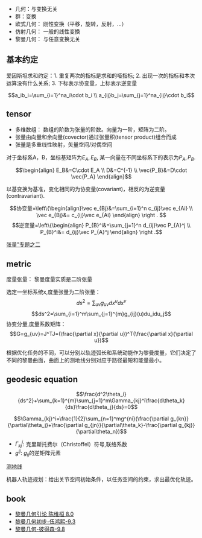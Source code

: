 - 几何：与变换无关
- 群：变换
- 欧式几何： 刚性变换（平移，旋转，反射，...）
- 仿射几何： 一般的线性变换
- 黎曼几何： 与任意变换无关

## 基本约定

爱因斯坦求和约定：1. 重复两次的指标是求和的哑指标; 2. 出现一次的指标和本次运算没有什么关系; 3. 下标表示协变量，上标表示逆变量

$$a_ib_i=\sum_{i=1}^na_i\cdot b_i       \\
a_{ij}b_j=\sum_{j=1}^na_{ij}\cdot b_i$$


## tensor
 
- 多维数组： 数组的阶数为张量的阶数。向量为一阶，矩阵为二阶。
- 张量由向量和余向量(covector)通过张量积(tensor product)组合而成
- 张量是多重线性映射，矢量空间/对偶空间

对于坐标系A，B，坐标基矩阵为$E_A,E_B$, 某一向量在不同坐标系下的表示为$P_A,P_B$.

$$\begin{align} E_B&=C\cdot E_A \\
                D&=C^{-1}       \\
                \vec{P_B}&=D\cdot \vec{P_A}
\end{align}$$

以基变换为基准，变化相同的为协变量(covariant)，相反的为逆变量(contravariant).

$$协变量=\left\{\begin{align}\vec e_{Bj}&=\sum_{i=1}^n c_{ij}\vec e_{Ai} \\
\vec e_{Bj}&= c_{ij}\vec e_{Ai} 
\end{align} \right . $$
$$逆变量=\left\{\begin{align} P_{B}^i&=\sum_{j=1}^n d_{ij}\vec P_{A}^j \\
P_{B}^i&= d_{ij}\vec P_{A}^j
\end{align} \right .$$

[张量”专题之二](https://www.matongxue.com/madocs/692.html)


## metric

度量张量： 黎曼度量实质是二阶张量

选定一坐标系统x,度量张量为二阶张量：
$$ds^2=\sum_{uv}g_{uv}dx^udx^v$$
$$ds^2=\sum_{i=1}^m\sum_{j=1}^{m}g_{ij}(u)du_idu_j$$
协变分量,度量系数矩阵：
$$G=g_{uv}=J^TJ=(\frac{\partial x}{\partial u})^T(\frac{\partial x}{\partial u})$$

根据优化任务的不同，可以分别以轨迹弧长和系统动能作为黎曼度量，它们决定了不同的黎曼曲面，曲面上的测地线分别对应于路径最短和能量最小。

## geodesic equation

$$\frac{d^2\theta_i}{ds^2}+\sum_{k=1}^{m}\sum_{j=1}^m\Gamma_{kj}^i\frac{d\theta_k}{ds}\frac{d\theta_j}{ds}=0$$

$$\Gamma_{kj}^i=\frac{1}{2}\sum_{n=1}^mg^{ni}(\frac{\partial g_{kn}}{\partial\theta_j}+\frac{\partial g_{jn}}{\partial\theta_k}-\frac{\partial g_{kj}}{\partial\theta_n})$$

- $\Gamma^i_{kj}$: 克里斯托费尔（Christoffel）符号,联络系数
- $g^{ij}$: $g_{ij}$的逆矩阵元素

[测地线](https://spaces.ac.cn/archives/3977)

机器人轨迹规划：给出关节空间初始条件，以任务空间的约束，求出最优化轨迹。

## book

- [黎曼几何引论 陈维桓 8.0](https://book.douban.com/subject/1231151/)
- [黎曼几何初步-伍鸿熙-9.3](https://book.douban.com/subject/1110681/)
- [黎曼几何-彼得森-9.8](https://book.douban.com/subject/2013529/)